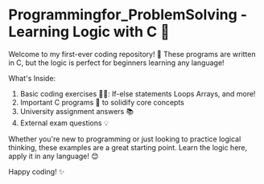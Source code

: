 # Programmingfor_ProblemSolving - Learning Logic with C 🚀

Welcome to my first-ever coding repository! 🎉 These programs are written in C, but the logic is perfect for beginners learning any language!

What's Inside:
1. Basic coding exercises 🧑‍💻:
     If-else statements
     Loops
     Arrays, and more!
2. Important C programs 📝 to solidify core concepts
3. University assignment answers 📚
4. External exam questions 💡

Whether you're new to programming or just looking to practice logical thinking, these examples are a great starting point. Learn the logic here, apply it in any language! 😊

Happy coding! ✨

